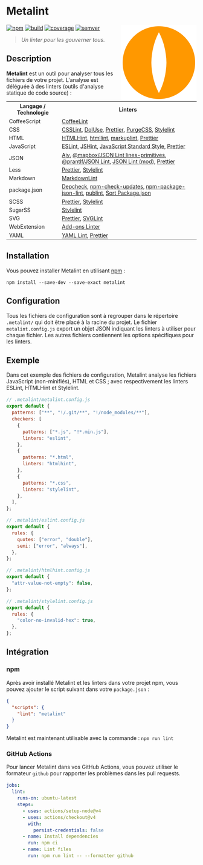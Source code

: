 # Metalint

<!-- Utiliser du HTML (avec l'attribut "align" obsolète) pour faire flotter
     l'image à droite. -->
<!-- markdownlint-disable-next-line no-inline-html-->
<img src="asset/logo.svg" align="right" alt="">

[![npm][img-npm]][link-npm]
[![build][img-build]][link-build]
[![coverage][img-coverage]][link-coverage]
[![semver][img-semver]][link-semver]

> _Un linter pour les gouverner tous._

## Description

**Metalint** est un outil pour analyser tous les fichiers de votre projet.
L'analyse est déléguée à des linters (outils d'analyse statique de code
source) :

<!-- markdownlint-disable no-inline-html -->
<table>
  <tr>
    <th>Langage / Technologie</th>
    <th>Linters</th>
  </tr>
  <tr>
    <td>CoffeeScript</td>
    <td>
      <a title="@coffeelint/cli"
         href="https://www.npmjs.com/package/@coffeelint/cli">CoffeeLint</a>
    </td>
  </tr>
  <tr>
    <td>CSS</td>
    <td>
      <a title="csslint"
         href="https://www.npmjs.com/package/csslint">CSSLint</a>,
      <a title="doiuse" href="https://www.npmjs.com/package/doiuse">DoIUse</a>,
      <a title="prettier"
         href="https://www.npmjs.com/package/prettier">Prettier</a>,
      <a title="purgecss"
         href="https://www.npmjs.com/package/purgecss">PurgeCSS</a>,
      <a title="stylelint"
         href="https://www.npmjs.com/package/stylelint">Stylelint</a>
   </td>
  </tr>
  <tr>
    <td>HTML</td>
    <td>
      <a title="htmlhint"
         href="https://www.npmjs.com/package/htmlhint">HTMLHint</a>,
      <a title="htmllint"
         href="https://www.npmjs.com/package/htmllint">htmllint</a>,
      <a title="markuplint"
         href="https://www.npmjs.com/package/markuplint">markuplint</a>,
      <a title="prettier"
         href="https://www.npmjs.com/package/prettier">Prettier</a>
    </td>
  </tr>
  <tr>
    <td>JavaScript</td>
    <td>
      <a title="eslint" href="https://www.npmjs.com/package/eslint">ESLint</a>,
      <a title="jshint" href="https://www.npmjs.com/package/jshint">JSHint</a>,
      <a title="standard"
         href="https://www.npmjs.com/package/standard">JavaScript Standard
        Style</a>,
      <a title="prettier"
         href="https://www.npmjs.com/package/prettier">Prettier</a>
    </td>
  </tr>
  <tr>
    <td>JSON</td>
    <td>
      <a title="ajv" href="https://www.npmjs.com/package/ajv">Ajv</a>,
      <a title="@mapbox/jsonlint-lines-primitives"
         href="https://www.npmjs.com/package/@mapbox/jsonlint-lines-primitives">@mapbox/JSON
        Lint lines-primitives</a>,
      <a title="@prantlf/jsonlint"
         href="https://www.npmjs.com/package/@prantlf/jsonlint">@prantlf/JSON
        Lint</a>,
      <a title="jsonlint-mod"
         href="https://www.npmjs.com/package/jsonlint-mod">JSON Lint (mod)</a>,
      <a title="prettier"
         href="https://www.npmjs.com/package/prettier">Prettier</a>
    </td>
  </tr>
  <tr>
    <td>Less</td>
    <td>
      <a title="prettier"
         href="https://www.npmjs.com/package/prettier">Prettier</a>,
      <a title="stylelint"
         href="https://www.npmjs.com/package/stylelint">Stylelint</a>
    </td>
  </tr>
  <tr>
    <td>Markdown</td>
    <td>
      <a title="markdownlint"
         href="https://www.npmjs.com/package/markdownlint">MarkdownLint</a>
    </td>
  </tr>
  <tr>
    <td>package.json</td>
    <td>
      <a title="depcheck"
         href="https://www.npmjs.com/package/depcheck">Depcheck</a>,
      <a title="npm-check-updates"
         href="https://www.npmjs.com/package/npm-check-updates"
         >npm-check-updates</a>,
      <a title="npm-package-json-lint"
         href="https://www.npmjs.com/package/npm-package-json-lint"
         >npm-package-json-lint</a>,
      <a title="publint"
         href="https://www.npmjs.com/package/publint">publint</a>,
      <a title="sort-package-json"
         href="https://www.npmjs.com/package/sort-package-json">Sort
        Package.json</a>
    </td>
  </tr>
  <tr>
    <td>SCSS</td>
    <td>
      <a title="prettier"
         href="https://www.npmjs.com/package/prettier">Prettier</a>,
      <a title="stylelint"
         href="https://www.npmjs.com/package/stylelint">Stylelint</a>
  </td>
  </tr>
  <tr>
    <td>SugarSS</td>
    <td>
      <a title="stylelint"
         href="https://www.npmjs.com/package/stylelint">Stylelint</a>
    </td>
  </tr>
  <tr>
    <td>SVG</td>
    <td>
      <a title="prettier"
         href="https://www.npmjs.com/package/prettier">Prettier</a>,
      <a title="svglint"
         href="https://www.npmjs.com/package/svglint">SVGLint</a>
    </td>
  </tr>
  <tr>
    <td>WebExtension</td>
    <td>
      <a title="addons-linter"
         href="https://www.npmjs.com/package/addons-linter">Add-ons Linter</a>
    </td>
  </tr>
  <tr>
    <td>YAML</td>
    <td>
      <a title="yaml-lint"
         href="https://www.npmjs.com/package/yaml-lint">YAML Lint</a>,
      <a title="prettier"
         href="https://www.npmjs.com/package/prettier">Prettier</a>
    </td>
  </tr>
</table>
<!-- markdownlint-enable no-inline-html -->

## Installation

Vous pouvez installer Metalint en utilisant [npm][link-npm] :

```shell
npm install --save-dev --save-exact metalint
```

## Configuration

Tous les fichiers de configuration sont à regrouper dans le répertoire
`.metalint/` qui doit être placé à la racine du projet. Le fichier
`metalint.config.js` export un objet JSON indiquant les linters à utiliser pour
chaque fichier. Les autres fichiers contiennent les options spécifiques pour les
linters.

## Exemple

Dans cet exemple des fichiers de configuration, Metalint analyse les fichiers
JavaScript (non-minifiés), HTML et CSS ; avec respectivement les linters ESLint,
HTMLHint et Stylelint.

```javascript
// .metalint/metalint.config.js
export default {
  patterns: ["**", "!/.git/**", "!/node_modules/**"],
  checkers: [
    {
      patterns: ["*.js", "!*.min.js"],
      linters: "eslint",
    },
    {
      patterns: "*.html",
      linters: "htmlhint",
    },
    {
      patterns: "*.css",
      linters: "stylelint",
    },
  ],
};
```

```javascript
// .metalint/eslint.config.js
export default {
  rules: {
    quotes: ["error", "double"],
    semi: ["error", "always"],
  },
};
```

```javascript
// .metalint/htmlhint.config.js
export default {
  "attr-value-not-empty": false,
};
```

```javascript
// .metalint/stylelint.config.js
export default {
  rules: {
    "color-no-invalid-hex": true,
  },
};
```

## Intégration

### npm

Après avoir installé Metalint et les linters dans votre projet npm, vous pouvez
ajouter le script suivant dans votre `package.json` :

```json
{
  "scripts": {
    "lint": "metalint"
  }
}
```

Metalint est maintenant utilisable avec la commande : `npm run lint`

### GitHub Actions

Pour lancer Metalint dans vos GitHub Actions, vous pouvez utiliser le formateur
`github` pour rapporter les problèmes dans les pull requests.

```yaml
jobs:
  lint:
    runs-on: ubuntu-latest
    steps:
      - uses: actions/setup-node@v4
      - uses: actions/checkout@v4
        with:
          persist-credentials: false
      - name: Install dependencies
        run: npm ci
      - name: Lint files
        run: npm run lint -- --formatter github
```

[img-npm]: https://img.shields.io/npm/dm/metalint?label=npm&logo=npm&logoColor=whitesmoke
[img-build]: https://img.shields.io/github/actions/workflow/status/regseb/metalint/ci.yml?branch=main&logo=github&logoColor=whitesmoke
[img-coverage]: https://img.shields.io/endpoint?label=coverage&url=https%3A%2F%2Fbadge-api.stryker-mutator.io%2Fgithub.com%2Fregseb%2Fmetalint%2Fmain
[img-semver]: https://img.shields.io/badge/semver-2.0.0-blue?logo=semver&logoColor=whitesmoke
[link-npm]: https://www.npmjs.com/package/metalint
[link-build]: https://github.com/regseb/metalint/actions/workflows/ci.yml?query=branch%3Amain
[link-coverage]: https://dashboard.stryker-mutator.io/reports/github.com/regseb/metalint/main
[link-semver]: https://semver.org/spec/v2.0.0.html "Semantic Versioning 2.0.0"
